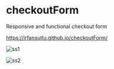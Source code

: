 # checkoutForm

Responsive and functional checkout form

https://irfansutlu.github.io/checkoutForm/

![ss1](https://user-images.githubusercontent.com/102031418/188264846-92ffeffb-b03f-466e-937b-b1b46170d6bd.png)

![ss2](https://user-images.githubusercontent.com/102031418/188264851-2a590230-03f8-4b0d-b19f-c6bca7a5a14e.png)
